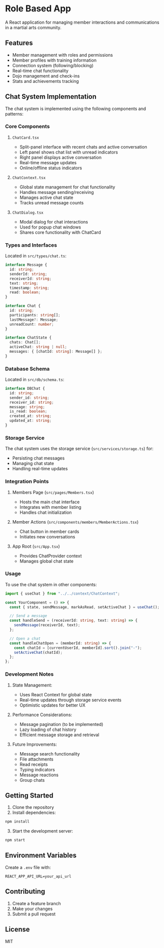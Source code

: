 # Role Based App

A React application for managing member interactions and communications in a martial arts community.

## Features

- Member management with roles and permissions
- Member profiles with training information
- Connection system (following/blocking)
- Real-time chat functionality
- Dojo management and check-ins
- Stats and achievements tracking

## Chat System Implementation

The chat system is implemented using the following components and patterns:

### Core Components

1. `ChatCard.tsx`

   - Split-panel interface with recent chats and active conversation
   - Left panel shows chat list with unread indicators
   - Right panel displays active conversation
   - Real-time message updates
   - Online/offline status indicators

2. `ChatContext.tsx`

   - Global state management for chat functionality
   - Handles message sending/receiving
   - Manages active chat state
   - Tracks unread message counts

3. `ChatDialog.tsx`
   - Modal dialog for chat interactions
   - Used for popup chat windows
   - Shares core functionality with ChatCard

### Types and Interfaces

Located in `src/types/chat.ts`:

```typescript
interface Message {
  id: string;
  senderId: string;
  receiverId: string;
  text: string;
  timestamp: string;
  read: boolean;
}

interface Chat {
  id: string;
  participants: string[];
  lastMessage?: Message;
  unreadCount: number;
}

interface ChatState {
  chats: Chat[];
  activeChat: string | null;
  messages: { [chatId: string]: Message[] };
}
```

### Database Schema

Located in `src/db/schema.ts`:

```typescript
interface DBChat {
  id: string;
  sender_id: string;
  receiver_id: string;
  message: string;
  is_read: boolean;
  created_at: string;
  updated_at: string;
}
```

### Storage Service

The chat system uses the storage service (`src/services/storage.ts`) for:

- Persisting chat messages
- Managing chat state
- Handling real-time updates

### Integration Points

1. Members Page (`src/pages/Members.tsx`)

   - Hosts the main chat interface
   - Integrates with member listing
   - Handles chat initialization

2. Member Actions (`src/components/members/MemberActions.tsx`)

   - Chat button in member cards
   - Initiates new conversations

3. App Root (`src/App.tsx`)
   - Provides ChatProvider context
   - Manages global chat state

### Usage

To use the chat system in other components:

```typescript
import { useChat } from "../../context/ChatContext";

const YourComponent = () => {
  const { state, sendMessage, markAsRead, setActiveChat } = useChat();

  // Send a message
  const handleSend = (receiverId: string, text: string) => {
    sendMessage(receiverId, text);
  };

  // Open a chat
  const handleChatOpen = (memberId: string) => {
    const chatId = [currentUserId, memberId].sort().join("-");
    setActiveChat(chatId);
  };
};
```

### Development Notes

1. State Management:

   - Uses React Context for global state
   - Real-time updates through storage service events
   - Optimistic updates for better UX

2. Performance Considerations:

   - Message pagination (to be implemented)
   - Lazy loading of chat history
   - Efficient message storage and retrieval

3. Future Improvements:
   - Message search functionality
   - File attachments
   - Read receipts
   - Typing indicators
   - Message reactions
   - Group chats

## Getting Started

1. Clone the repository
2. Install dependencies:

```bash
npm install
```

3. Start the development server:

```bash
npm start
```

## Environment Variables

Create a `.env` file with:

```
REACT_APP_API_URL=your_api_url
```

## Contributing

1. Create a feature branch
2. Make your changes
3. Submit a pull request

## License

MIT

